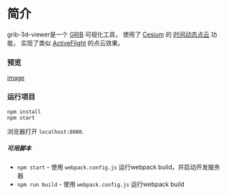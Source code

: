 # 简介

grib-3d-viewer是一个
[GRIB](http://en.wikipedia.org/wiki/GRIB)
可视化工具， 
使用了
[Cesium](https://cesium.com)
的
[时间动态点云](https://sandcastle.cesium.com/?src=Time%20Dynamic%20Point%20Cloud.html&label=3D%20Tiles)
功能，
实现了类似 [ActiveFlight](https://www.cesium.com/blog/2018/05/08/activeflight/) 的点云效果。

### 预览

[image](https://github.com/kitting-tech/grib-3d-viewer/raw/master/screenshots/temp.png)

### 运行项目

	npm install
	npm start

浏览器打开 `localhost:8080`.

##### 可用脚本

* `npm start` - 使用 `webpack.config.js` 运行webpack build，并启动开发服务器
* `npm run build` - 使用 `webpack.config.js` 运行webpack build


